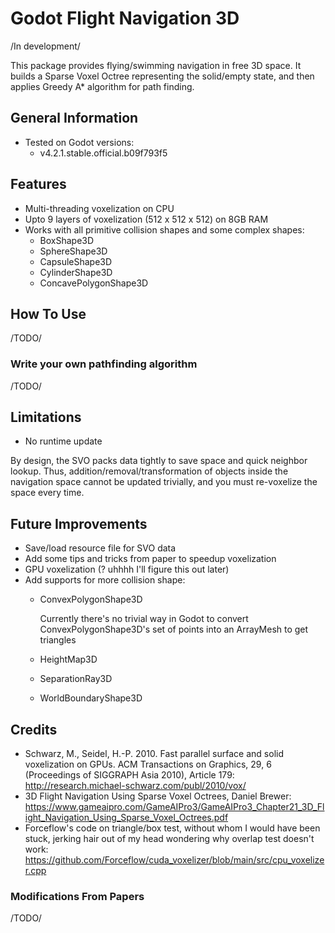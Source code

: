 # Godot Flight Navigation 3D 

/In development/

This package provides flying/swimming navigation in free 3D space. It builds a
Sparse Voxel Octree representing the solid/empty state, and then applies Greedy
A* algorithm for path finding.

## General Information

- Tested on Godot versions: 
	+ v4.2.1.stable.official.b09f793f5

## Features

- Multi-threading voxelization on CPU
- Upto 9 layers of voxelization (512 x 512 x 512) on 8GB RAM
- Works with all primitive collision shapes and some complex shapes:
	+ BoxShape3D
	+ SphereShape3D
	+ CapsuleShape3D
	+ CylinderShape3D
	+ ConcavePolygonShape3D

## How To Use

/TODO/

### Write your own pathfinding algorithm

/TODO/

## Limitations

- No runtime update

By design, the SVO packs data tightly to save space and quick neighbor lookup.
Thus, addition/removal/transformation of objects inside the navigation space 
cannot be updated trivially, and you must re-voxelize the space every time. 

## Future Improvements

- Save/load resource file for SVO data
- Add some tips and tricks from paper to speedup voxelization
- GPU voxelization (? uhhhh I'll figure this out later)
- Add supports for more collision shape:
	+ ConvexPolygonShape3D
	
		Currently there's no trivial way in Godot to convert ConvexPolygonShape3D's
		set of points into an ArrayMesh to get triangles
	
	+ HeightMap3D
	+ SeparationRay3D
	+ WorldBoundaryShape3D


## Credits

- Schwarz, M., Seidel, H.-P. 2010. Fast parallel surface and solid voxelization on GPUs. ACM Transactions on Graphics, 29, 6 (Proceedings of SIGGRAPH Asia 2010), Article 179: http://research.michael-schwarz.com/publ/2010/vox/
- 3D Flight Navigation Using Sparse Voxel Octrees, Daniel Brewer: https://www.gameaipro.com/GameAIPro3/GameAIPro3_Chapter21_3D_Flight_Navigation_Using_Sparse_Voxel_Octrees.pdf
- Forceflow's code on triangle/box test, without whom I would have been stuck,
	jerking hair out of my head wondering why overlap test doesn't work:
	https://github.com/Forceflow/cuda_voxelizer/blob/main/src/cpu_voxelizer.cpp

### Modifications From Papers
/TODO/
